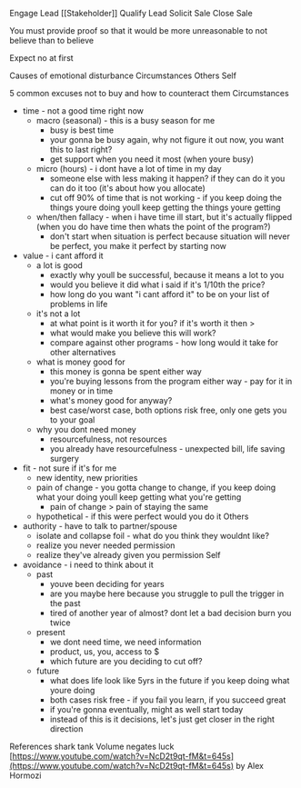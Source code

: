 
Engage Lead [[Stakeholder]]
Qualify Lead
Solicit Sale
Close Sale

You must provide proof so that it would be more unreasonable to not believe than to believe

Expect no at first

Causes of emotional disturbance
Circumstances
Others
Self

5 common excuses not to buy and how to counteract them
Circumstances
* time - not a good time right now
	* macro (seasonal) - this is a busy season for me
		* busy is best time
		* your gonna be busy again, why not figure it out now, you want this to last right?
		* get support when you need it most (when youre busy)
	* micro (hours) - i dont have a lot of time in my day
		* someone else with less making it happen? if they can do it you can do it too (it's about how you allocate)
		* cut off 90% of time that is not working - if you keep doing the things youre doing youll keep getting the things youre getting
	* when/then fallacy - when i have time ill start, but it's actually flipped (when you do have time then whats the point of the program?)
		* don't start when situation is perfect because situation will never be perfect, you make it perfect by starting now
* value - i cant afford it
	* a lot is good
		* exactly why youll be successful, because it means a lot to you
		* would you believe it did what i said if it's 1/10th the price?
		* how long do you want "i cant afford it" to be on your list of problems in life
	* it's not a lot
		* at what point is it worth it for you? if it's worth it then > 
		* what would make you believe this will work?
		* compare against other programs - how long would it take for other alternatives
	* what is money good for
		* this money is gonna be spent either way
		* you're buying lessons from the program either way - pay for it in money or in time
		* what's money good for anyway?
		* best case/worst case, both options risk free, only one gets you to your goal
	* why you dont need money
		* resourcefulness, not resources
		* you already have resourcefulness - unexpected bill, life saving surgery
* fit - not sure if it's for me
	* new identity, new priorities
	* pain of change - you gotta change to change, if you keep doing what your doing youll keep getting what you're getting
		* pain of change > pain of staying the same
	* hypothetical - if this were perfect would you do it
Others
* authority - have to talk to partner/spouse
	* isolate and collapse foil - what do you think they wouldnt like?
	* realize you never needed permission
	* realize they've already given you permission
Self
* avoidance - i need to think about it
	* past
		* youve been deciding for years
		* are you maybe here because you struggle to pull the trigger in the past
		* tired of another year of almost? dont let a bad decision burn you twice
	* present
		* we dont need time, we need information
		* product, us, you, access to $
		* which future are you deciding to cut off?
	* future
		* what does life look like 5yrs in the future if you keep doing what youre doing
		* both cases risk free - if you fail you learn, if you succeed great
		* if you're gonna eventually, might as well start today
		* instead of this is it decisions, let's just get closer in the right direction

References
shark tank
Volume negates luck
[https://www.youtube.com/watch?v=NcD2t9qt-fM&t=645s](https://www.youtube.com/watch?v=NcD2t9qt-fM&t=645s)
by Alex Hormozi